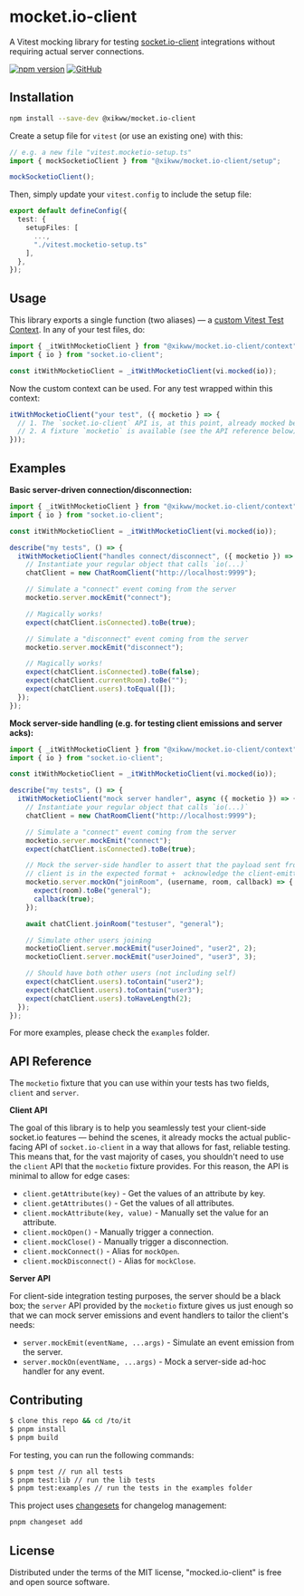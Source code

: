 # mocket.io-client

A Vitest mocking library for testing [socket.io-client](https://socket.io/) integrations without requiring actual server connections.

[![npm version](https://badge.fury.io/js/@xikww%2Fmocket.io-client.svg)](https://badge.fury.io/js/@xikww%2Fmocket.io-client)
[![GitHub](https://img.shields.io/github/license/ImXico/mocket.io-client)](https://github.com/ImXico/mocket.io-client/blob/main/LICENSE)

## Installation

```bash
npm install --save-dev @xikww/mocket.io-client
```

Create a setup file for `vitest` (or use an existing one) with this:

```typescript
// e.g. a new file "vitest.mocketio-setup.ts"
import { mockSocketioClient } from "@xikww/mocket.io-client/setup";

mockSocketioClient();
```

Then, simply update your `vitest.config` to include the setup file:

```typescript
export default defineConfig({
  test: {
    setupFiles: [
      ...,
      "./vitest.mocketio-setup.ts"
    ],
  },
});
```

## Usage

This library exports a single function (two aliases) — a [custom Vitest Test Context](https://vitest.dev/guide/test-context.html#extend-test-context). In any of your test files, do:

```typescript
import { _itWithMocketioClient } from "@xikww/mocket.io-client/context";
import { io } from "socket.io-client";

const itWithMocketioClient = _itWithMocketioClient(vi.mocked(io));
```

Now the custom context can be used. For any test wrapped within this context:

```typescript
itWithMocketioClient("your test", ({ mocketio } => {
  // 1. The `socket.io-client` API is, at this point, already mocked behind the scenes
  // 2. A fixture `mocketio` is available (see the API reference below)
}));
```

## Examples

**Basic server-driven connection/disconnection:**

```typescript
import { _itWithMocketioClient } from "@xikww/mocket.io-client/context";
import { io } from "socket.io-client";

const itWithMocketioClient = _itWithMocketioClient(vi.mocked(io));

describe("my tests", () => {
  itWithMocketioClient("handles connect/disconnect", ({ mocketio }) => {
    // Instantiate your regular object that calls `io(...)`
    chatClient = new ChatRoomClient("http://localhost:9999");

    // Simulate a "connect" event coming from the server
    mocketio.server.mockEmit("connect");

    // Magically works!
    expect(chatClient.isConnected).toBe(true);

    // Simulate a "disconnect" event coming from the server
    mocketio.server.mockEmit("disconnect");

    // Magically works!
    expect(chatClient.isConnected).toBe(false);
    expect(chatClient.currentRoom).toBe("");
    expect(chatClient.users).toEqual([]);
  });
});
```

**Mock server-side handling (e.g. for testing client emissions and server acks):**

```typescript
import { _itWithMocketioClient } from "@xikww/mocket.io-client/context";
import { io } from "socket.io-client";

const itWithMocketioClient = _itWithMocketioClient(vi.mocked(io));

describe("my tests", () => {
  itWithMocketioClient("mock server handler", async ({ mocketio }) => {
    // Instantiate your regular object that calls `io(...)`
    chatClient = new ChatRoomClient("http://localhost:9999");

    // Simulate a "connect" event coming from the server
    mocketio.server.mockEmit("connect");
    expect(chatClient.isConnected).toBe(true);

    // Mock the server-side handler to assert that the payload sent from the
    // client is in the expected format +  acknowledge the client-emitted event
    mocketio.server.mockOn("joinRoom", (username, room, callback) => {
      expect(room).toBe("general");
      callback(true);
    });

    await chatClient.joinRoom("testuser", "general");

    // Simulate other users joining
    mocketioClient.server.mockEmit("userJoined", "user2", 2);
    mocketioClient.server.mockEmit("userJoined", "user3", 3);

    // Should have both other users (not including self)
    expect(chatClient.users).toContain("user2");
    expect(chatClient.users).toContain("user3");
    expect(chatClient.users).toHaveLength(2);
  });
});
```

For more examples, please check the `examples` folder.

## API Reference

The `mocketio` fixture that you can use within your tests has two fields, `client` and `server`.

**Client API**

The goal of this library is to help you seamlessly test your client-side socket.io features — behind the scenes, it already mocks the actual public-facing API of `socket.io-client` in a way that allows for fast, reliable testing. This means that, for the vast majority of cases, you shouldn't need to use the `client` API that the `mocketio` fixture provides. For this reason, the API is minimal to allow for edge cases:

- `client.getAttribute(key)` - Get the values of an attribute by key.
- `client.getAttributes()` - Get the values of all attributes.
- `client.mockAttribute(key, value)` - Manually set the value for an attribute.
- `client.mockOpen()` - Manually trigger a connection.
- `client.mockClose()` - Manually trigger a disconnection.
- `client.mockConnect()` - Alias for `mockOpen`.
- `client.mockDisconnect()` - Alias for `mockClose`.

**Server API**

For client-side integration testing purposes, the server should be a black box; the `server` API provided by the `mocketio` fixture gives us just enough so that we can mock server emissions and event handlers to tailor the client's needs:

- `server.mockEmit(eventName, ...args)` - Simulate an event emission from the server.
- `server.mockOn(eventName, ...args)` - Mock a server-side ad-hoc handler for any event.

## Contributing

```bash
$ clone this repo && cd /to/it
$ pnpm install
$ pnpm build
```

For testing, you can run the following commands:

```bash
$ pnpm test // run all tests
$ pnpm test:lib // run the lib tests
$ pnpm test:examples // run the tests in the examples folder
```

This project uses [changesets](https://github.com/changesets/changesets) for changelog management:

```bash
pnpm changeset add
```

## License

Distributed under the terms of the MIT license, "mocked.io-client" is free and open source software.
